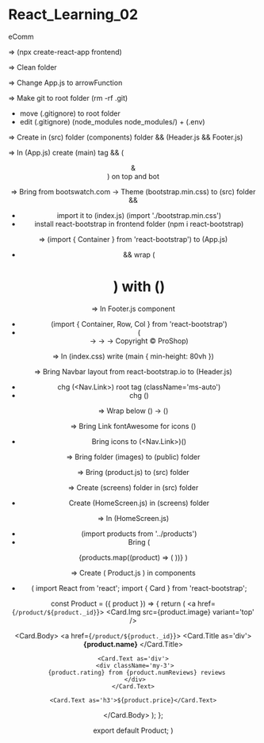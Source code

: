 # React_Learning_02

eComm

=> (npx create-react-app frontend)

=> Clean folder

=> Change App.js to arrowFunction

=> Make git to root folder (rm -rf .git)

- move (.gitignore) to root folder
- edit (.gitignore) (node_modules
  node_modules/) + (.env)

=> Create in (src) folder (components) folder && (Header.js && Footer.js)

=> In (App.js) create (main) tag && (<Header /> & <Footer />) on top and bot

=> Bring from bootswatch.com -> Theme (bootstrap.min.css) to (src) folder &&

- import it to (index.js) (import './bootstrap.min.css')
- install react-bootstrap in frontend folder (npm i react-bootstrap)

=> (import { Container } from 'react-bootstrap') to (App.js)

- && wrap (<h1>) with (<Container>)

=> In Footer.js component

- (import { Container, Row, Col } from 'react-bootstrap')
- (<footer> -> <Container> -> <Row> -> <Col className='text-center py-3'>Copyright &copy; ProShop</Col>)

=> In (index.css) write (main { min-height: 80vh })

=> Bring Navbar layout from react-bootstrap.io to (Header.js)

- chg (<Nav.Link>) root tag (className='ms-auto')
- chg (<Navbar bg='dark' variant='dark' expand='lg' collapseOnSelect>)

=> Wrap below (<Navbar>) -> (<Container>)

=> Bring Link fontAwesome for icons (<link rel="stylesheet" href="https://cdnjs.cloudflare.com/ajax/libs/font-awesome/5.15.3/css/all.min.css" integrity="sha512-iBBXm8fW90+nuLcSKlbmrPcLa0OT92xO1BIsZ+ywDWZCvqsWgccV3gFoRBv0z+8dLJgyAHIhR35VZc2oM/gI1w==" crossorigin="anonymous" referrerpolicy="no-referrer" />)

- Bring icons to (<Nav.Link>)(<i className='fas fa-shopping-cart'></i>)

=> Bring folder (images) to (public) folder

=> Bring (product.js) to (src) folder

=> Create (screens) folder in (src) folder

- Create (HomeScreen.js) in (screens) folder

=> In (HomeScreen.js)

- (import products from '../products')
- Bring (
<Row>
{products.map((product) => (
 <Col sm={12} md={6} lg={4} xl={3}>
 <Product product={product} />
 </Col>
 ))}
 </Row> )

=> Create ( Product.js ) in components

- (
  import React from 'react';
  import { Card } from 'react-bootstrap';

const Product = ({ product }) => {
return (
<Card className='my-3 p-3 rounded'>
<a href={`/product/${product._id}`}>
<Card.Img src={product.image} variant='top' />
</a>

<Card.Body>
<a href={`/product/${product._id}`}>
<Card.Title as='div'>
<strong>{product.name}</strong>
</Card.Title>
</a>

    <Card.Text as='div'>
     <div className='my-3'>
      {product.rating} from {product.numReviews} reviews
     </div>
    </Card.Text>

    <Card.Text as='h3'>${product.price}</Card.Text>

</Card.Body>
</Card>
);
};

export default Product;
)
